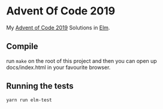 # Advent Of Code 2019

My [Advent of Code 2019](https://adventofcode.com/2019) Solutions in [Elm](https://elm-lang.org).

## Compile

run `make` on the root of this project and then you can open up docs/index.html in your favourite browser.

## Running the tests

`yarn run elm-test`